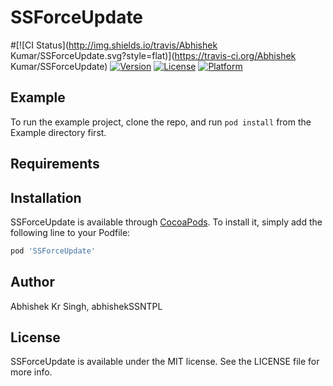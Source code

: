# SSForceUpdate

#[![CI Status](http://img.shields.io/travis/Abhishek Kumar/SSForceUpdate.svg?style=flat)](https://travis-ci.org/Abhishek Kumar/SSForceUpdate)
[![Version](https://img.shields.io/cocoapods/v/SSForceUpdate.svg?style=flat)](http://cocoapods.org/pods/SSForceUpdate)
[![License](https://img.shields.io/cocoapods/l/SSForceUpdate.svg?style=flat)](http://cocoapods.org/pods/SSForceUpdate)
[![Platform](https://img.shields.io/cocoapods/p/SSForceUpdate.svg?style=flat)](http://cocoapods.org/pods/SSForceUpdate)

## Example

To run the example project, clone the repo, and run `pod install` from the Example directory first.

## Requirements

## Installation

SSForceUpdate is available through [CocoaPods](http://cocoapods.org). To install
it, simply add the following line to your Podfile:

```ruby
pod 'SSForceUpdate'
```

## Author

Abhishek Kr Singh, abhishekSSNTPL

## License

SSForceUpdate is available under the MIT license. See the LICENSE file for more info.
